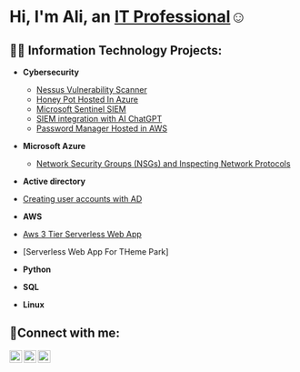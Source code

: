 <h1>Hi, I'm Ali, an <a href="https://linkedin.com/in/Josh">IT Professional</a>☺</h1>

<h2>👨‍💻 Information Technology Projects:</h2>

- <b>Cybersecurity</b>
  - [Nessus Vulnerability Scanner](https://github.com/ali0999109/nessus)
  - [Honey Pot Hosted In Azure](https://github.com/ali0999109/Honeypot)
  - [Microsoft Sentinel SIEM](https://github.com/ali0999109/Microsoft)
  - [SIEM integration with AI ChatGPT](https://github.com/ali0999109/chatgpt)
  - [Password Manager Hosted in AWS](https://github.com/ali0999109/Password)
- <b>Microsoft Azure</b>
  - [Network Security Groups (NSGs) and Inspecting Network Protocols](https://github.com/ali0999109/configure-ad)
 
 -  <b>Active directory</b>
 - [Creating user accounts with AD](https://github.com/ali0999109/New-users)
 
- <b>AWS</b>
- [Aws 3 Tier Serverless Web App](https://github.com/ali0999109/amplify)
- [Serverless Web App For THeme Park]

- <b>Python</b>

- <b>SQL</b>

- <b>Linux</b>

             
 

<h2>🤳Connect with me:</h2>


[<img align="left" alt="Josh | Twitter" width="22px" src="https://cdn.jsdelivr.net/npm/simple-icons@v3/icons/twitter.svg" />][twitter]
[<img align="left" alt="Josh | LinkedIn" width="22px" src="https://cdn.jsdelivr.net/npm/simple-icons@v3/icons/linkedin.svg" />][linkedin]
[<img align="left" alt="Josh | Instagram" width="22px" src="https://cdn.jsdelivr.net/npm/simple-icons@v3/icons/instagram.svg" />][instagram]

[twitter]: https://twitter.com/Josh
[instagram]: https://www.instagram.com/Josh
[linkedin]: https://linkedin.com/in/Josh
